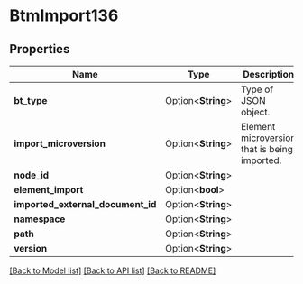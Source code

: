 # BtmImport136

## Properties

Name | Type | Description | Notes
------------ | ------------- | ------------- | -------------
**bt_type** | Option<**String**> | Type of JSON object. | [optional]
**import_microversion** | Option<**String**> | Element microversion that is being imported. | [optional]
**node_id** | Option<**String**> |  | [optional]
**element_import** | Option<**bool**> |  | [optional]
**imported_external_document_id** | Option<**String**> |  | [optional]
**namespace** | Option<**String**> |  | [optional]
**path** | Option<**String**> |  | [optional]
**version** | Option<**String**> |  | [optional]

[[Back to Model list]](../README.md#documentation-for-models) [[Back to API list]](../README.md#documentation-for-api-endpoints) [[Back to README]](../README.md)


